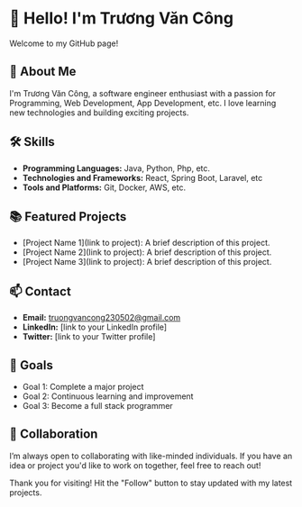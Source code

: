 # 👋 Hello! I'm Trương Văn Công

Welcome to my GitHub page!

## 🌟 About Me

I'm Trương Văn Công, a software engineer enthusiast with a passion for Programming, Web Development, App Development, etc. I love learning new technologies and building exciting projects.

## 🛠️ Skills

- **Programming Languages:** Java, Python, Php, etc.
- **Technologies and Frameworks:** React, Spring Boot, Laravel, etc
- **Tools and Platforms:** Git, Docker, AWS, etc.

## 📚 Featured Projects

- [Project Name 1](link to project): A brief description of this project.
- [Project Name 2](link to project): A brief description of this project.
- [Project Name 3](link to project): A brief description of this project.

## 📫 Contact

- **Email:** truongvancong230502@gmail.com
- **LinkedIn:** [link to your LinkedIn profile]
- **Twitter:** [link to your Twitter profile]
<!-- 
## 📝 Blog

I also write blogs on topics like [topics you write about: Programming, Technology, Personal Development, etc.]. You can read my articles at [link to your blog].
-->
## 🎯 Goals

- Goal 1: Complete a major project
- Goal 2: Continuous learning and improvement
- Goal 3: Become a full stack programmer

## 🤝 Collaboration

I’m always open to collaborating with like-minded individuals. If you have an idea or project you'd like to work on together, feel free to reach out!

Thank you for visiting! Hit the "Follow" button to stay updated with my latest projects.
